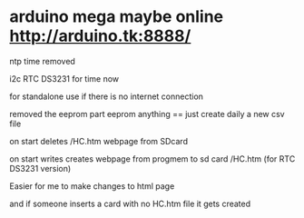 # arduino mega maybe online http://arduino.tk:8888/

ntp time removed

i2c RTC DS3231 for time now

for standalone use if there is no internet connection

 removed the eeprom part eeprom anything == just create daily a new csv file

on start deletes /HC.htm webpage from SDcard

on start writes creates webpage from progmem to sd card /HC.htm (for RTC DS3231 version)

Easier for me to make changes to html page

and if someone inserts a card with no HC.htm file it gets created
